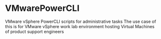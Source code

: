 # VMwarePowerCLI
VMware vSphere PowerCLI scripts for administrative tasks
The use case of this is for VMware vSphere work lab environment hosting Virtual Machines of product support engineers
